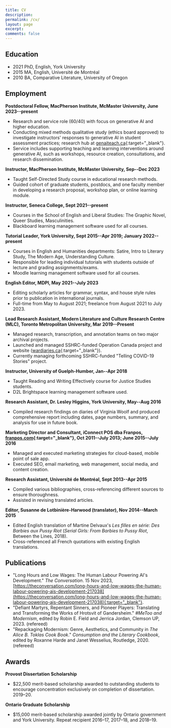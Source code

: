 ```yaml
---
title: CV
description:
permalink: /cv/
layout: page
excerpt: 
comments: false
---
```

## Education 

- 2021 PhD, English, York University
- 2015 MA, English, Université de Montréal
- 2010 BA, Comparative Literature, University of Oregon

## Employment

**Postdoctoral Fellow, MacPherson Institute, McMaster University, June 2023--present**
- Research and service role (60/40) with focus on generative AI and higher education.
- Conducting mixed methods qualitative study (ethics board approved) to investigate instructors' responses to generative AI in student assessment practices; research hub at [genaiteach.ca](https://www.genaiteach.ca){:target="_blank"}.
- Service includes supporting teaching and learning interventions around generative AI, such as workshops, resource creation, consultations, and research dissemination.

**Instructor, MacPherson Institute, McMaster University, Sep--Dec 2023**
- Taught Self-Directed Study course in educational research methods.
- Guided cohort of graduate students, postdocs, and one faculty member in developing a research proposal, workshop plan, or online learning module. 

**Instructor, Seneca College, Sept 2021--present**
- Courses in the School of English and Liberal Studies: The Graphic Novel, Queer Studies, Masculinities.
- Blackboard learning management software used for all courses.

**Tutorial Leader, York University, Sept 2015--Apr 2019; January 2022--present**
- Courses in English and Humanities departments: Satire, Intro to Literary Study, The Modern Age, Understanding Culture.
- Responsible for leading individual tutorials with students outside of lecture and grading assignments/exams.
- Moodle learning management software used for all courses.

**English Editor, MDPI, May 2021--July 2023**
- Editing scholarly articles for grammar, syntax, and house style rules prior to publication in international journals.
- Full-time from May to August 2021; freelance from August 2021 to July 2023.

**Lead Research Assistant, Modern Literature and Culture Research Centre (MLC), Toronto Metropolitan University, Mar 2019--Present**

- Managed research, transcription, and annotation teams on two major archival projects.
- Launched and managed SSHRC-funded Operation Canada project and website ([wardiaries.ca](https://wardiaries.ca/){:target="_blank"}).
- Currently managing forthcoming SSHRC-funded "Telling COVID-19 Stories" project.

**Instructor, University of Guelph-Humber, Jan--Apr 2018**
- Taught Reading and Writing Effectively course for Justice Studies students.
- D2L Brightspace learning management software used.

**Research Assistant, Dr. Lesley Higgins, York University, May--Aug 2016**
- Compiled research findings on diaries of Virginia Woolf and produced comprehensive report including dates, page numbers, summary, and analysis for use in future book.

**Marketing Director and Consultant, iConnect POS dba Franpos, [franpos.com](https://franpos.com){:target="_blank"}, Oct 2011--July 2013; June 2015--July 2016**
- Managed and executed marketing strategies for cloud-based, mobile point of sale app.
- Executed SEO, email marketing, web management, social media, and content creation.

**Research Assistant, Université de Montréal, Sept 2013--Apr 2015**
- Compiled various bibliographies, cross-referencing different sources to ensure thoroughness.
- Assisted in revising translated articles.

**Editor, Susanne de Lotbinière-Harwood (translator), Nov 2014--March 2015**
- Edited English translation of Martine Delvaux's *Les filles en série: Des Barbies aux Pussy Riot* (*Serial Girls: From Barbies to Pussy Riot*, Between the Lines, 2018).
- Cross-referenced all French quotations with existing English translations.

## Publications

- "Long Hours and Low Wages: The Human Labour Powering AI's Development." *The Conversation*. 15 Nov 2023, [https://theconversation.com/long-hours-and-low-wages-the-human-labour-powering-ais-development-217038](https://theconversation.com/long-hours-and-low-wages-the-human-labour-powering-ais-development-217038){:target="_blank"}.
- "Defiant Martyrs, Repentant Sinners, and Pioneer Players: Translating and Transforming the Works of Hrotsvit of Gandersheim.\" *#MeToo and Modernism*, edited by Robin E. Field and Jerrica Jordan, Clemson UP, 2023. (refereed)
- "Repackaging Modernism: Genre, Aesthetics, and Community in *The Alice B. Toklas Cook Book*." *Consumption and the Literary Cookbook*, edited by Roxanne Harde and Janet Wesselius, Routledge, 2020. (refereed)

## Awards

**Provost Dissertation Scholarship**
- $22,500 merit-based scholarship awarded to outstanding students to encourage concentration exclusively on completion of dissertation. 2019–20.

**Ontario Graduate Scholarship**
- $15,000 merit-based scholarship awarded jointly by Ontario government and York University. Repeat recipient 2016–17, 2017–18, and 2018–19.
